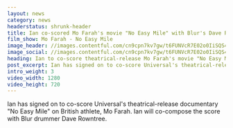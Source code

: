 ```yaml
---
layout: news
category: news
headerstatus: shrunk-header
title: Ian co-scored Mo Farah's movie "No Easy Mile" with Blur's Dave Rowntree
film_show: Mo Farah - No Easy Mile
image_header: //images.contentful.com/cn9cpn7kv7gw/t6FUNVcR7E02o0IiSQS4I/126269c053f9bc362136897ce4614c17/Mo_Poster_Banner.jpg?fit=thumb&w=1920&h=1080&q=80
image_social: //images.contentful.com/cn9cpn7kv7gw/t6FUNVcR7E02o0IiSQS4I/126269c053f9bc362136897ce4614c17/Mo_Poster_Banner.jpg?fit=thumb&w=1200&h=630&q=80
heading: Ian to co-score theatrical-release Mo Farah's movie "No Easy Mile" with Blur's Dave Rowntree
post_excerpt: Ian has signed on to co-score Universal's theatrical-release documentary "No Easy Mile" on British athlete, Mo Farah.
intro_weight: 3
video_width: 1280
video_height: 720
---
```

Ian has signed on to co-score Universal's theatrical-release documentary "No Easy Mile" on British athlete, Mo Farah. Ian will co-compose the score with Blur drummer Dave Rowntree.
<br />
<br />
